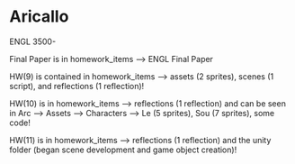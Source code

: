 # Aricallo
 
ENGL 3500- 

Final Paper is in homework_items --> ENGL Final Paper

HW(9) is contained in homework_items --> assets (2 sprites), scenes (1 script), and reflections (1 reflection)!

HW(10) is in homework_items --> reflections (1 reflection) and can be seen in Arc --> Assets --> Characters --> Le (5 sprites), Sou (7 sprites), some code!

HW(11) is in homework_items --> reflections (1 reflection) and the unity folder (began scene development and game object creation)!
